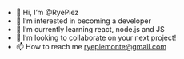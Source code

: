 - 👋 Hi, I’m @RyePiez
- 👀 I’m interested in becoming a developer
- 🌱 I’m currently learning react, node.js and JS 
- 💞️ I’m looking to collaborate on your next project!
- 📫 How to reach me ryepiemonte@gmail.com


